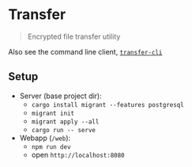 # Transfer

> Encrypted file transfer utility

Also see the command line client, [`transfer-cli`](https://github.com/jaemk/transfer-cli)


## Setup

- Server (base project dir):
    - `cargo install migrant --features postgresql`
    - `migrant init`
    - `migrant apply --all`
    - `cargo run -- serve`
- Webapp (`/web`):
    - `npm run dev`
    - open `http://localhost:8080`
    
